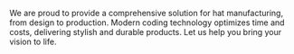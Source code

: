 We are proud to provide a comprehensive solution for hat manufacturing, from design to production. Modern coding technology optimizes time and costs, delivering stylish and durable products. Let us help you bring your vision to life.

